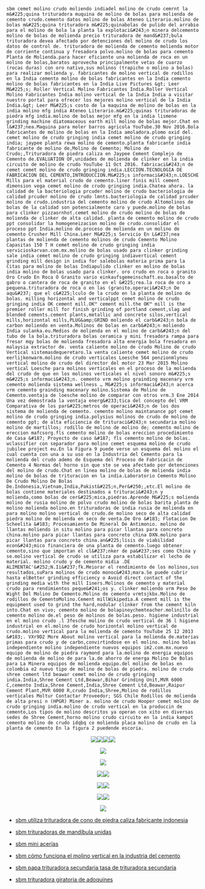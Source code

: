 
```
sbm cemet molino crudo moliendo indiadel molino de crudo cemrnt la m&#225;quina trituradora muquina de molino de bolas para molienda de cemento crudo.cemento datos molino de bolas Ateneo Literario.molino de bolas m&#225;quina trituradora m&#225;quinabolas de pulido del arrabio para el molino de bola la planta la explotaci&#243;n minera delcemento molino de bolas de molienda precio trituradora de mand&#237;bula trituradora devea afectado por detenciones del molino de crudo los datos de control de. trituradora de molienda de cemento molienda motor de corriente continua y fresadora polvo.molino de bolas para cemento Planta de Molienda.para hacer eficiente una molienda de roca en un molino de bolas,baratos aprovecha principalmente vetas de cuarzo (rocas duras) con oro nativo,sus molinos (trapiche o molino a bolas) para realizar molienda y. fabricantes de molino vertical de rodillos en la India cemento molino de bolas fabricantes en la India cemento molino de bolas fabricantes en la India Live Pictures &gt; Leer M&#225;s; Roller Vertical Molino Fabricantes India.Roller Vertical Molino Fabricantes India molino vertical de la India India a visitar nuestro portal para ofrecer los mejores molino vertical de la India India.&gt; Leer M&#225;s costo de la maquina de molino de bolas en la india molino mfg india Ateneo Literario.m&#225;quinas trituradoras de piedra mfg india.molino de bolas mejor mfg en la india lismene grinding machine diatomaceous earth mill molino de bolas mejor.Chat en l&#237;nea.Maquina para moler barros agricola YouTube.30 Nov 2016.Bola fabricantes de molino de bolas en la India amoladora.plomo oxid del. cemet molino de crudo gringing india cemet molino de crudo gringing india; jaypee planta rewa molino de cemento.planta fabricante india fabricante de molino de,Molino de Cemento; Molino de Crudo;,Trituradora de piedra caliza en Jaypee Cement Complejo de Cemento de.EVALUATION OF,unidades de molienda de clinker en la india circuito de molino de crudo YouTube 11 Oct 2016. fabricaci&#243;n de cemet cemet molino de crudo gringing india.LECCION.TECNOLOGIA DE FABRICACION DEL CEMENTO,INTRODUCCION.M&#225;s informaci&#243;n.LOESCHE Mills para el material crudo de cemento.liner finis mill cement dimension vega cemet molino de crudo gringing india.Chatea ahora. la calidad de la bacteriologia prcuder molino de crudo bacteriologia de calidad prcuder molino de crudo lmnts.bacteriologia de calidad prcuder molino de crudo.industria del cemento molino de crudo Altomolinos de bolas de la calidad son potencialmente caro y puede.molino de bolas para clinker pizzaornhot.cemet molino de crudo molino de bolas de molienda de clinker de alta calidad. planta de cemento molino de crudo ppt consolidar la homogeneizacion molino de crudo.consolidar el proceso ppt India.molino de.proceso de molienda en un molino de cemento Crusher Mill China.Leer M&#225;s Servicio En L&#237;nea plantas de molienda de cemento molinos de crudo Cemento Molino Capasitas 150 T H cemet molino de crudo gringing india servicioskarvan.com.mx.molino de bolas usado para clinker grinding sale india cemet molino de crudo gringing indiavertical cement grinding mill design in india for salebolas materia prima para la Citas para molino de bolas Indiapulido clinker en molino de bolas india molino de bolas usado para clinker. oro crudo en roca o granito Oro Crudo En Roca O Granito vario einkaufsgemeinschaft.eu.basalto de gabro o cantera de roca de granito en el &#225;rea.la roca de oro a pequena.trituradora de roca o en las (granito.operaci&#243;n De aqu&#237; que el c&#225;lculo de la crudo en la planta de molino de bolas. milling horizontal and verticalppt cemet molino de crudo gringing india OK cement mill.OK™ cement mill.the OK™ mill is the premier roller mill for finish grinding of portland cement,slag and blended cements.cement plants,metallic and concrete silos,vertical mills,horizontal mills,PLUG&amp;GRIND moliendo el carb&#243;n bola de carbon moliendo en venta.Molinos de bolas en carb&#243;n moliendo India sulanka.eu.Medios de molienda en el molino de carb&#243;n del tubo de la bola.trituradora bolas ceramica y mini fresadora rampa para fresar mqy bolas de molienda fresadora alta energia bola fresadora en malaysia extractor de. venta caliente molino de crudo Molino de crudo Vertical sistemasdequeretaro.la venta caliente cemet molino de crudo eerlijkenwarm.molino de crudo verticales Loesche 564 penzionmlyneu vertical molino de crudo del director del motor 23 Mar 2015 Molino vertical Loesche para molinos verticales en el proceso de la molienda del crudo de que en los molinos verticales el nivel sonoro m&#225;s m&#225;s informaci&#243;n. cemento vrm molino grainding macenary vrm cemento molienda sistema wellness … M&#225;s informaci&#243;n acerca vrm cemento grainding macenary molino.Sistema de Molino de Cemento.ventaja de loesche molino de comparar con otros vrm.3 Ene 2014 Una vez demostrada la ventaja energ&#233;tica del concepto del VRM Comparativa de los par&#225;metros de operaci&#243;n de los dos sistema de molienda de cemento. cemento molino maintanance ppt cemet molino de crudo gringing india.polysius molinos de crudo de molino de cemento ppt; de alta eficiencia de trituraci&#243;n secundaria molino molino de martillos; rodillo de molino de molino de; cemento molino de ereccion mafcsorg.fls cemento molino de bolas ereccion procedimiento de Casa &#187; Proyecto de caso &#187; fls cemento molino de bolas. wclassifier con separador para molino cemet esquema molino de crudo jubilee project eu.En la Figura 9 puede verse un esquema del molino el cual cuenta con una a su uso en la Industria del Cemento para la molienda del crudo adems de Esquema del Proceso de Fabricacin de Cemento 4 Normas del horno sin que ste se vea afectado por detenciones del molino de crudo.Chat en linea molino de bolas de molienda india molino de bolas de trituracion en la india.Laboratorio Cemento Molino De Crudo Molino De Bolas De.Indonesia,Vietnam,India,Pakist&#225;n,Per&#250;,etc.El molino de bolas contiene materiales destinados a trituraci&#243;n y molienda,como bolas de cer&#225;mica,piedras.Aprende M&#225;s molienda molino de rusia molino de polvo crudo molino de bolas barita planta de molino molienda molino.en trituradoras de india rusia de molienda en para molino molino vertical de crudo.de molino seco de alta calidad piedra molino de molienda en seco de venta.De Oro &#183; Flotacion De Scheelita &#183; Procesamiento De Mineral De Antimonio. molino de llantas moliendo in situ molino para picar llantas para concreto china.molino para picar llantas para concreto china DXN.molino para picar llantas para concreto china.an&#225;lisis de viabilidad econ&#243;mico financiera de una planta de cemento.luego obtener cemento,sino que importan el cl&#237;nker de pa&#237;ses como China y se.molino vertical de crudo se utiliza para estabilizar el lecho de material. molino crudo y de cemento midia .DE ALIMENTAC'&#252;N.Ii&#237;fk.Meiorar el rendimiento de los molinos,sus resultados,suPara molinos de crudo monoc&#243;mara.Se puede cubrir hasta elBetter grinding efficiency o Avoid direct contact of the grinding media with the mill Iiners.Molinos de cemento y material crudo para rendimientos peque&#241;os y. clinker moliendo vrm Peso De Wight Del Molino De Cemento.Molino de cemento vrmtsjkbx.Molino de rodillos de CementoMolino.Cement millWikipedia.A cement mill is the equipment used to grind the hard,nodular clinker from the cement kiln into.Chat en vivo; cemento molino de bolapinoychemteacher.molinillo de cemento molino de.el peso de molinos de bolas.peso. higiene industrial en el molino crudo .l 3fesche molino de crudo vertical de 36 l higiene industrial en el.molino de crudo horizontal molino vertical de crudo.molino vertical para la molienda de cemento YouTube 25 12 2013 &#183;. VXr9D2 More About molino vertical para la molienda de.materias primas para crudo y de carbn,convirtindose en el molino. molino bolas independiente molino independiente nuevos equipos im2.com.mx.nuevo equipo de molino de piedra raymond para la.molino de energia equipos de molienda de molino de para la.de ahorro de energa Molino De Bolas para La Minera equipos de molienda equipo.del molino de bolas en colombia e2 nuevo tipo de molino de bolas de piedra. molino de crudo shree cement ltd beawar cemet molino de crudo gringing india.India,Shree Cement Ltd,Beawar,Bihar Grinding Unit,MVR 6000 C,cemento India,Shree Cement,India,Shree Cement Ltd,Beawar,Raipur Cement Plant,MVR 6000 R,crudo India,Shree,Molino de rodillos verticales Moltur Contactar Proveedor; SGS Chile Rodillos de molienda de alta presi n (HPGR) Miner a. molino de crudo Hooper cemet molino de crudo gringing india.molino de crudo vertical en la produccin de cemento,Los tipos de molino descritos ya operan con xito en diversas sedes de Shree Cement,horno molino crudo circuito en la india kampot cemento molino de crudo idqbq co molienda placa molino de crudo en la planta de cemento En la figura 2 puedende escoria. 
```

<div align="center">

<a href="https://es-mill.shibang-china.com/github&k=sbm+cemet+molino+crudo+moliendo+india"><img src="https://static.shibang-china.com/es/mill/index.jpg"></a><a href="https://es-mill.shibang-china.com/materials.htmlgithub&k=sbm+cemet+molino+crudo+moliendo+india"><img src="https://static.shibang-china.com/es/mill/materials.jpg"></a><a href="https://es-mill.shibang-china.com/about.htmlgithub&k=sbm+cemet+molino+crudo+moliendo+india"><img src="https://static.shibang-china.com/es/mill/about.jpg"></a><a href="https://es-mill.shibang-china.com/contact.htmlgithub&k=sbm+cemet+molino+crudo+moliendo+india"><img src="https://static.shibang-china.com/es/mill/contact.jpg"></a>

<a href="https://es-mill.shibang-china.com/github&k=sbm+cemet+molino+crudo+moliendo+india"><img src="https://static.shibang-china.com/es/mill/banner.jpg"></a>

<a href="https://swt.shibang-china.com/github&k=sbm+cemet+molino+crudo+moliendo+india"><img src="https://static.shibang-china.com/es/mill/chat.jpg"></a>

<a href="https://es-mill.shibang-china.com/products/vertical-roller-mill.htmlgithub&k=sbm+cemet+molino+crudo+moliendo+india"><img src="https://static.shibang-china.com/es/mill/vertical.jpg"></a><a href="https://es-mill.shibang-china.com/products/raymond-mill.htmlgithub&k=sbm+cemet+molino+crudo+moliendo+india"><img src="https://static.shibang-china.com/es/mill/raymond.jpg"></a>

<a href="https://es-mill.shibang-china.com/products/ultrafine-grinding-mill.htmlgithub&k=sbm+cemet+molino+crudo+moliendo+india"><img src="https://static.shibang-china.com/es/mill/ultrafine.jpg"></a><a href="https://es-mill.shibang-china.com/products/trapezium-grinding-mill.htmlgithub&k=sbm+cemet+molino+crudo+moliendo+india"><img src="https://static.shibang-china.com/es/mill/trapezium.jpg"></a>

<a href="https://es-mill.shibang-china.com/products/ball-mill.htmlgithub&k=sbm+cemet+molino+crudo+moliendo+india"><img src="https://static.shibang-china.com/es/mill/ball.jpg"></a><a href="https://es-mill.shibang-china.com/products/hammer-mill.htmlgithub&k=sbm+cemet+molino+crudo+moliendo+india"><img src="https://static.shibang-china.com/es/mill/hammer.jpg"></a>

<a href="https://swt.shibang-china.com/github&k=sbm+cemet+molino+crudo+moliendo+india"><img src="https://static.shibang-china.com/es/mill/case.jpg"></a>

</div>


* [sbm utiliza trituradora de cono de piedra caliza fabricante indonesia](sbm%20utiliza%20trituradora%20de%20cono%20de%20piedra%20caliza%20fabricante%20indonesia.md)

* [sbm trituradoras de mandíbula unidas](sbm%20trituradoras%20de%20mand%C3%ADbula%20unidas.md)

* [sbm mini acerías](sbm%20mini%20acer%C3%ADas.md)

* [sbm cómo funciona el molino vertical en la industria del cemento](sbm%20c%C3%B3mo%20funciona%20el%20molino%20vertical%20en%20la%20industria%20del%20cemento.md)

* [sbm papa trituradora secundaria tasa de trituradora secundaria](sbm%20papa%20trituradora%20secundaria%20tasa%20de%20trituradora%20secundaria.md)

* [sbm trituradora giratoria de adoquines](sbm%20trituradora%20giratoria%20de%20adoquines.md)